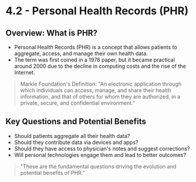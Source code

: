 # 4.2 - Personal Health Records (PHR)

## Overview: What is PHR?
- Personal Health Records (PHR) is a concept that allows patients to aggregate, access, and manage their own health data.
- The term was first coined in a 1978 paper, but it became practical around 2000 due to the decline in computing costs and the rise of the Internet.
> Markle Foundation's Definition: "An electronic application through which individuals can access, manage, and share their health information, and that of others for whom they are authorized, in a private, secure, and confidential environment."

## Key Questions and Potential Benefits
- Should patients aggregate all their health data?
- Should they contribute data via devices and apps?
- Should they have access to physician's notes and suggest corrections?
- Will personal technologies engage them and lead to better outcomes?
> "These are the fundamental questions driving the evolution and potential benefits of PHR."

